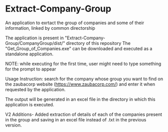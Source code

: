 # Extract-Company-Group
 An application to exrtact the group of companies and some of their information, linked by common directorship

The application is present in "Extract-Company-Group/CompanyGroup/dist/" directory of this repository
The "Get_Group_of_Companies.exe" can be downloaded and executed as a standalone application.

NOTE: while executing for the first time, user might need to type something for the prompt to appear

Usage Instruction: search for the company whose group you want to find on the zaubacorp 
website (https://www.zaubacorp.com/) and enter it when requested by the application. 

The output will be generated in an excel file in the directory in which this application is executed.

V2 Additions- Added extraction of details of each of the companies present in the group and 
              saving in an excel file instead of .txt in the previous version.
